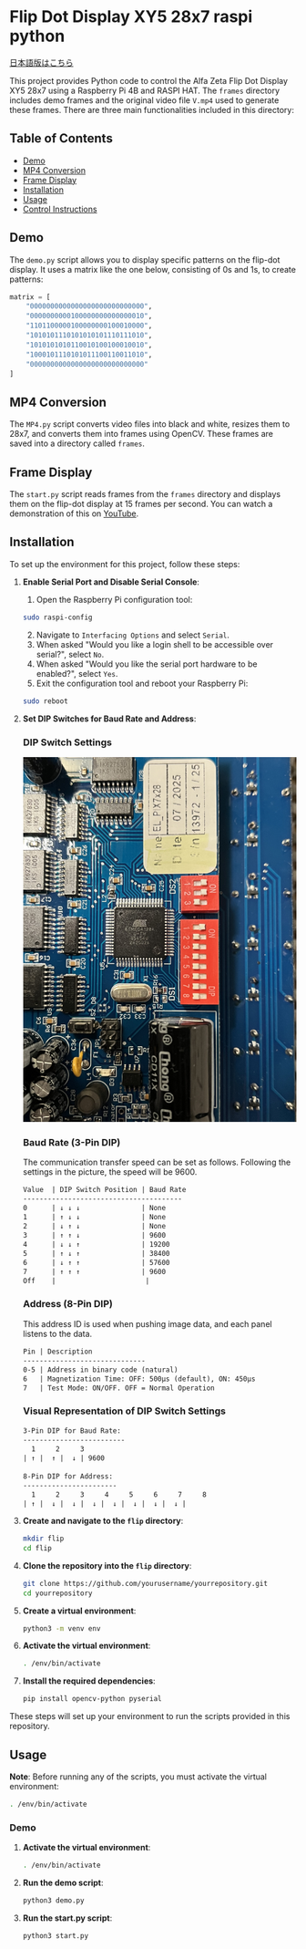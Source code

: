 # Flip Dot Display XY5 28x7 raspi python

[日本語版はこちら](README_JP.md)

This project provides Python code to control the Alfa Zeta Flip Dot Display XY5 28x7 using a Raspberry Pi 4B and RASPI HAT. The `frames` directory includes demo frames and the original video file `V.mp4` used to generate these frames. There are three main functionalities included in this directory:

## Table of Contents

- [Demo](#demo)
- [MP4 Conversion](#mp4-conversion)
- [Frame Display](#frame-display)
- [Installation](#installation)
- [Usage](#usage)
- [Control Instructions](CONTROL.md)

## Demo

The `demo.py` script allows you to display specific patterns on the flip-dot display. It uses a matrix like the one below, consisting of 0s and 1s, to create patterns:

```python
matrix = [
    "0000000000000000000000000000",
    "0000000000100000000000000010",
    "1101100000100000000100010000",
    "1010101110101010101110111010",
    "1010101010110010100100010010",
    "1000101110101011100110011010",
    "0000000000000000000000000000"
]
```

## MP4 Conversion

The `MP4.py` script converts video files into black and white, resizes them to 28x7, and converts them into frames using OpenCV. These frames are saved into a directory called `frames`.

## Frame Display

The `start.py` script reads frames from the `frames` directory and displays them on the flip-dot display at 15 frames per second. You can watch a demonstration of this on [YouTube](https://www.youtube.com/watch?v=qY5p3bfn78A&ab_channel=mokuttii).


## Installation

To set up the environment for this project, follow these steps:

1. **Enable Serial Port and Disable Serial Console**:
    1. Open the Raspberry Pi configuration tool:
    ```bash
    sudo raspi-config
    ```
    2. Navigate to `Interfacing Options` and select `Serial`.
    3. When asked "Would you like a login shell to be accessible over serial?", select `No`.
    4. When asked "Would you like the serial port hardware to be enabled?", select `Yes`.
    5. Exit the configuration tool and reboot your Raspberry Pi:
    ```bash
    sudo reboot
    ```

2. **Set DIP Switches for Baud Rate and Address**:


    ### DIP Switch Settings

    ![DIP Switch Settings](./image/IMG_1.jpg)

    ### Baud Rate (3-Pin DIP)

    The communication transfer speed can be set as follows. Following the settings in the picture, the speed will be 9600.

    ```plaintext
    Value  | DIP Switch Position | Baud Rate
    ---------------------------------------
    0      | ↓ ↓ ↓               | None
    1      | ↑ ↓ ↓               | None
    2      | ↓ ↑ ↓               | None
    3      | ↑ ↑ ↓               | 9600
    4      | ↓ ↓ ↑               | 19200
    5      | ↑ ↓ ↑               | 38400
    6      | ↓ ↑ ↑               | 57600
    7      | ↑ ↑ ↑               | 9600
    Off    |                      |
    ```

    ### Address (8-Pin DIP)

    This address ID is used when pushing image data, and each panel listens to the data.

    ```plaintext
    Pin | Description
    ------------------------------
    0-5 | Address in binary code (natural)
    6   | Magnetization Time: OFF: 500μs (default), ON: 450μs
    7   | Test Mode: ON/OFF. OFF = Normal Operation
    ```

    ### Visual Representation of DIP Switch Settings

    ```plaintext
    3-Pin DIP for Baud Rate:
    -------------------------
      1     2     3
    | ↑ |  ↑ |  ↓ | 9600

    8-Pin DIP for Address:
    -----------------------
      1     2     3     4     5     6     7     8
    | ↑ |  ↓ |  ↓ |  ↓ |  ↓ |  ↓ |  ↓ |  ↓ |
    ```

3. **Create and navigate to the `flip` directory**:
    ```bash
    mkdir flip
    cd flip
    ```

4. **Clone the repository into the `flip` directory**:
    ```bash
    git clone https://github.com/yourusername/yourrepository.git
    cd yourrepository
    ```

5. **Create a virtual environment**:
    ```bash
    python3 -m venv env
    ```

6. **Activate the virtual environment**:
    ```bash
    . /env/bin/activate
    ```

7. **Install the required dependencies**:
    ```bash
    pip install opencv-python pyserial
    ```

These steps will set up your environment to run the scripts provided in this repository.


## Usage

**Note**: Before running any of the scripts, you must activate the virtual environment:
```bash
. /env/bin/activate
```

### Demo

1. **Activate the virtual environment**:
    ```bash
    . /env/bin/activate
    ```

2. **Run the demo script**:
    ```bash
    python3 demo.py
    ```

3. **Run the start.py script**:
    ```bash
    python3 start.py
    ```
